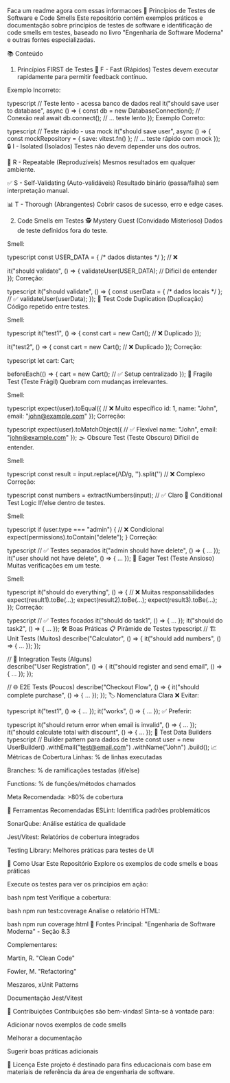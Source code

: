Faca um readme agora com essas informacoes
🧪 Princípios de Testes de Software e Code Smells
Este repositório contém exemplos práticos e documentação sobre princípios de testes de software e identificação de code smells em testes, baseado no livro "Engenharia de Software Moderna" e outras fontes especializadas.

📚 Conteúdo
1. Princípios FIRST de Testes
🚀 F - Fast (Rápidos)
Testes devem executar rapidamente para permitir feedback contínuo.

Exemplo Incorreto:

typescript
// Teste lento - acessa banco de dados real
it("should save user to database", async () => {
  const db = new DatabaseConnection(); // Conexão real
  await db.connect();
  // ... teste lento
});
Exemplo Correto:

typescript
// Teste rápido - usa mock
it("should save user", async () => {
  const mockRepository = { save: vitest.fn() };
  // ... teste rápido com mock
});
🔒 I - Isolated (Isolados)
Testes não devem depender uns dos outros.

🔄 R - Repeatable (Reproduzíveis)
Mesmos resultados em qualquer ambiente.

✅ S - Self-Validating (Auto-validáveis)
Resultado binário (passa/falha) sem interpretação manual.

📊 T - Thorough (Abrangentes)
Cobrir casos de sucesso, erro e edge cases.

2. Code Smells em Testes
🕵️ Mystery Guest (Convidado Misterioso)
Dados de teste definidos fora do teste.

Smell:

typescript
const USER_DATA = { /* dados distantes */ }; // ❌

it("should validate", () => {
  validateUser(USER_DATA); // Dificil de entender
});
Correção:

typescript
it("should validate", () => {
  const userData = { /* dados locais */ }; // ✅
  validateUser(userData);
});
📝 Test Code Duplication (Duplicação)
Código repetido entre testes.

Smell:

typescript
it("test1", () => {
  const cart = new Cart(); // ❌ Duplicado
});

it("test2", () => {
  const cart = new Cart(); // ❌ Duplicado
});
Correção:

typescript
let cart: Cart;

beforeEach(() => {
  cart = new Cart(); // ✅ Setup centralizado
});
🍃 Fragile Test (Teste Frágil)
Quebram com mudanças irrelevantes.

Smell:

typescript
expect(user).toEqual({ // ❌ Muito específico
  id: 1, name: "John", email: "john@example.com"
});
Correção:

typescript
expect(user).toMatchObject({ // ✅ Flexível
  name: "John", email: "john@example.com"
});
🌫️ Obscure Test (Teste Obscuro)
Difícil de entender.

Smell:

typescript
const result = input.replace(/\D/g, '').split('') // ❌ Complexo
Correção:

typescript
const numbers = extractNumbers(input); // ✅ Claro
🔀 Conditional Test Logic
If/else dentro de testes.

Smell:

typescript
if (user.type === "admin") { // ❌ Condicional
  expect(permissions).toContain("delete");
}
Correção:

typescript
// ✅ Testes separados
it("admin should have delete", () => { ... });
it("user should not have delete", () => { ... });
🤯 Eager Test (Teste Ansioso)
Muitas verificações em um teste.

Smell:

typescript
it("should do everything", () => { // ❌ Muitas responsabilidades
  expect(result1).toBe(...);
  expect(result2).toBe(...);
  expect(result3).toBe(...);
});
Correção:

typescript
// ✅ Testes focados
it("should do task1", () => { ... });
it("should do task2", () => { ... });
🛠️ Boas Práticas
📋 Pirâmide de Testes
typescript
// 🏗️  Unit Tests (Muitos)
describe("Calculator", () => {
  it("should add numbers", () => { ... });
});

// 🔗 Integration Tests (Alguns)  
describe("User Registration", () => {
  it("should register and send email", () => { ... });
});

// 🌐 E2E Tests (Poucos)
describe("Checkout Flow", () => {
  it("should complete purchase", () => { ... });
});
🏷️ Nomenclatura Clara
❌ Evitar:

typescript
it("test1", () => { ... });
it("works", () => { ... });
✅ Preferir:

typescript
it("should return error when email is invalid", () => { ... });
it("should calculate total with discount", () => { ... });
🎯 Test Data Builders
typescript
// Builder pattern para dados de teste
const user = new UserBuilder()
  .withEmail("test@email.com")
  .withName("John")
  .build();
📈 Métricas de Cobertura
Linhas: % de linhas executadas

Branches: % de ramificações testadas (if/else)

Functions: % de funções/métodos chamados

Meta Recomendada: >80% de cobertura

🔧 Ferramentas Recomendadas
ESLint: Identifica padrões problemáticos

SonarQube: Análise estática de qualidade

Jest/Vitest: Relatórios de cobertura integrados

Testing Library: Melhores práticas para testes de UI

🚀 Como Usar Este Repositório
Explore os exemplos de code smells e boas práticas

Execute os testes para ver os princípios em ação:

bash
npm test
Verifique a cobertura:

bash
npm run test:coverage
Analise o relatório HTML:

bash
npm run coverage:html
📖 Fontes
Principal: "Engenharia de Software Moderna" - Seção 8.3

Complementares:

Martin, R. "Clean Code"

Fowler, M. "Refactoring"

Meszaros, xUnit Patterns

Documentação Jest/Vitest

🤝 Contribuições
Contribuições são bem-vindas! Sinta-se à vontade para:

Adicionar novos exemplos de code smells

Melhorar a documentação

Sugerir boas práticas adicionais

📄 Licença
Este projeto é destinado para fins educacionais com base em materiais de referência da área de engenharia de software.